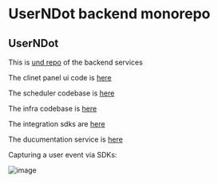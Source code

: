# UserNDot backend monorepo

## UserNDot

This is [und repo](https://github.com/amitlamba/und) of the backend services 

The clinet panel ui code is [here](https://github.com/amitlamba/und-ui)

The scheduler codebase is [here](https://github.com/amitlamba/und-scheduler)

The infra codebase is [here](https://github.com/amitlamba/und-infra)

The integration sdks are [here](https://github.com/amitlamba/sdks)

The ducumentation service is [here](https://github.com/amitlamba/docs-und)

Capturing a user event via SDKs:

![image](https://user-images.githubusercontent.com/1658854/208845977-d63fd0cc-a35f-4cfa-a979-d878ce3bb446.png)
